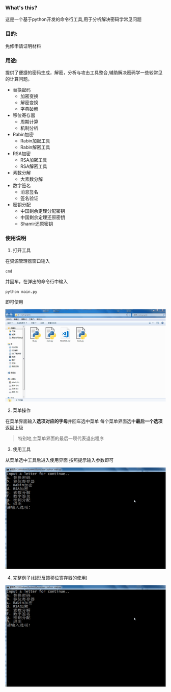 ### What's this?
这是一个基于python开发的命令行工具,用于分析解决密码学常见问题

### 目的: 
免修申请证明材料

### 用途: 
提供了便捷的密码生成，解密，分析与攻击工具整合,辅助解决密码学一些较常见的计算问题。
* 替换密码
    * 加密变换
    * 解密变换
    * 字典破解
* 移位寄存器
    * 周期计算
    * 机制分析
* Rabin加密
    * Rabin加密工具
    * Rabin解密工具
* RSA加密
    * RSA加密工具
    * RSA解密工具
* 素数分解
    * 大素数分解
* 数字签名
    * 消息签名
    * 签名验证
* 密钥分配
    * 中国剩余定理分配密钥
    * 中国剩余定理还原密钥
    * Shamir还原密钥

### 使用说明
1. 打开工具

在资源管理器窗口输入
```
cmd
```
并回车，在弹出的命令行中输入
```
python main.py
```
即可使用

![1.gif](1.gif)

2. 菜单操作

在菜单界面输入**选项对应的字母**并回车选中菜单
每个菜单界面选中**最后一个选项**返回上级
> 特别地,主菜单界面的最后一项代表退出程序

3. 使用工具

从菜单选中工具后进入使用界面
按照提示输入参数即可

![2.gif](2.gif)

4. 完整例子(线形反馈移位寄存器的使用)

![4.gif](4.gif)
